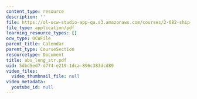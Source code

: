 ```yaml
---
content_type: resource
description: ''
file: https://ol-ocw-studio-app-qa.s3.amazonaws.com/courses/2-082-ship-structural-analysis-design-13-122-spring-2003/5dbd5ed7d774e2191dca896c383dcd89_abs_long_str.pdf
file_type: application/pdf
learning_resource_types: []
ocw_type: OCWFile
parent_title: Calendar
parent_type: CourseSection
resourcetype: Document
title: abs_long_str.pdf
uid: 5dbd5ed7-d774-e219-1dca-896c383dcd89
video_files:
  video_thumbnail_file: null
video_metadata:
  youtube_id: null
---
```


